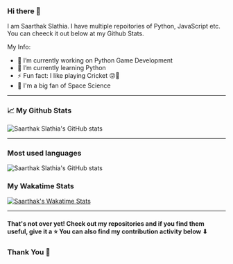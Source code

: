 ### Hi there 👋

I am Saarthak Slathia. I have multiple repoitories of Python, JavaScript etc. You can cheeck it out below at my Github Stats.

My Info:

- 🔭 I’m currently working on Python Game Development
- 🌱 I’m currently learning Python
- ⚡ Fun fact: I like playing Cricket 😜🏏
- 🚀 I'm a big fan of Space Science

---

### 📈 My Github Stats 

![Saarthak Slathia's GitHub stats](https://github-readme-stats.vercel.app/api?username=Saarthak-Slathia&theme=highcontrast)

---

### Most used languages

![Saarthak Slathia's GitHub stats](https://github-readme-stats.vercel.app/api/top-langs?username=Saarthak-Slathia&layout=compact&theme=highcontrast)


### My Wakatime Stats
[![Saarthak's Wakatime Stats](https://github-readme-stats.vercel.app/api/wakatime?username=Saarthak_Slathia)](https://github.com/Saarthak_Slathia/github-readme-stats)

---

#### That's not over yet! Check out my repositories and if you find them useful, give it a ⭐ You can also find my contribution activity below ⬇
### Thank You 🎉
